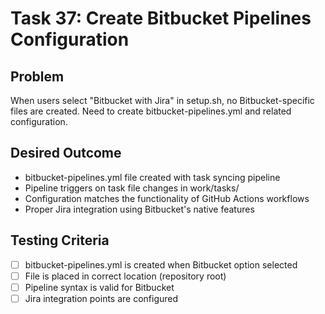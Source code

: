 # Task 37: Create Bitbucket Pipelines Configuration

## Problem
When users select "Bitbucket with Jira" in setup.sh, no Bitbucket-specific files are created. Need to create bitbucket-pipelines.yml and related configuration.

## Desired Outcome
- bitbucket-pipelines.yml file created with task syncing pipeline
- Pipeline triggers on task file changes in work/tasks/
- Configuration matches the functionality of GitHub Actions workflows
- Proper Jira integration using Bitbucket's native features

## Testing Criteria
- [ ] bitbucket-pipelines.yml is created when Bitbucket option selected
- [ ] File is placed in correct location (repository root)
- [ ] Pipeline syntax is valid for Bitbucket
- [ ] Jira integration points are configured